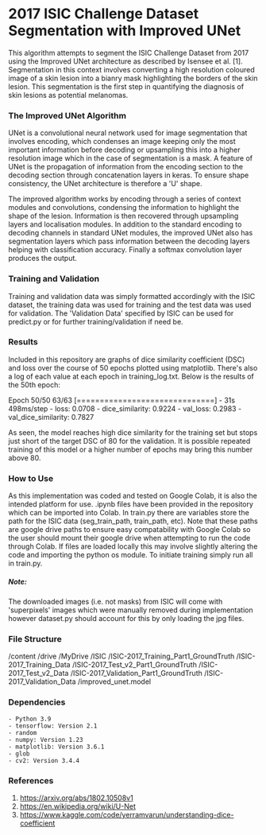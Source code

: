 # 2017 ISIC Challenge Dataset Segmentation with Improved UNet
This algorithm attempts to segment the ISIC Challenge Dataset from 2017 using the Improved 
UNet architecture as described by Isensee et al. [1]. Segmentation in this context involves
converting a high resolution coloured image of a skin lesion into a bianry mask highlighting 
the borders of the skin lesion. This segmentation is the first step in quantifying the 
diagnosis of skin lesions as potential melanomas.

### The Improved UNet Algorithm
UNet is a convolutional neural network used for image segmentation that involves encoding,
which condenses an image keeping only the most important information before decoding or upsampling 
this into a higher resolution image which in the case of segmentation is a mask. A feature of
UNet is the propagation of information from the encoding section to the decoding section
through concatenation layers in keras. To ensure shape consistency, the UNet architecture is
therefore a 'U' shape.

The improved algorithm works by encoding through a series of context modules and convolutions,
condensing the information to highlight the shape of the lesion. Information is then recovered
through upsampling layers and localisation modules. In addition to the standard encoding to
decoding channels in standard UNet modules, the improved UNet also has segmentation layers
which pass information between the decoding layers helping with classification accuracy. 
Finally a softmax convolution layer produces the output.

### Training and Validation
Training and validation data was simply formatted accordingly with the ISIC dataset, the training
data was used for training and the test data was used for validation. The 'Validation Data' specified
by ISIC can be used for predict.py or for further training/validation if need be.

### Results
Included in this repository are graphs of dice similarity coefficient (DSC) and loss 
over the course of 50 epochs plotted using matplotlib. There's also a log of each value
at each epoch in training_log.txt. Below is the results of the 50th epoch:

Epoch 50/50
63/63 [==============================] - 31s 498ms/step - loss: 0.0708 - dice_similarity: 0.9224 - val_loss: 0.2983 - val_dice_similarity: 0.7827

As seen, the model reaches high dice similarity for the training set but stops just short of the target DSC
of 80 for the validation. It is possible repeated training of this model or a higher number of epochs may
bring this number above 80.


### How to Use
As this implementation was coded and tested on Google Colab, it is also the intended
platform for use. .ipynb files have been provided in the repository which can be imported
into Colab. In train.py there are variables store the path for the ISIC data (seg_train_path,
train_path, etc). Note that these paths are google drive paths to ensure easy compatability
with Google Colab so the user should mount their google drive when attempting to run the code
through Colab. If files are loaded locally this may involve slightly altering the code and
importing the python os module. To initiate training simply run all in train.py.
##### Note:
The downloaded images (i.e. not masks) from ISIC will come with 'superpixels' images which
were manually removed during implementation however dataset.py should account for this by
only loading the jpg files.

### File Structure
/content
    /drive
        /MyDrive
	    /ISIC
		/ISIC-2017_Training_Part1_GroundTruth
		/ISIC-2017_Training_Data
		/ISIC-2017_Test_v2_Part1_GroundTruth
		/ISIC-2017_Test_v2_Data
		/ISIC-2017_Validation_Part1_GroundTruth
		/ISIC-2017_Validation_Data
		/improved_unet.model

### Dependencies
    - Python 3.9
    - tensorflow: Version 2.1
    - random
    - numpy: Version 1.23
    - matplotlib: Version 3.6.1
    - glob
    - cv2: Version 3.4.4

### References
1. https://arxiv.org/abs/1802.10508v1
2. https://en.wikipedia.org/wiki/U-Net
3. https://www.kaggle.com/code/yerramvarun/understanding-dice-coefficient

